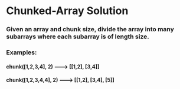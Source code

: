 # Chunked-Array Solution
### Given an array and chunk size, divide the array into many subarrays where each subarray is of length size.
### Examples:
#### chunk([1,2,3,4], 2) ---> [[1,2], [3,4]]
#### chunk([1,2,3,4,4], 2) ---> [[1,2], [3,4], [5]]
